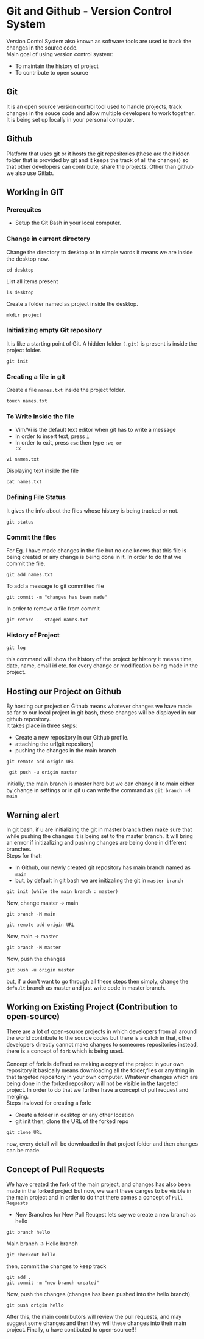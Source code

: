# Git and Github - Version Control System
Version Contol System also known as software tools are used to track the changes in the source code.<br>
Main goal of using version control system:

+ To maintain the history of project
+ To contribute to open source
## Git
It is an open source version control tool used to handle projects, track changes in the souce code and allow multiple developers to work together. It is being set up locally in your personal computer.
## Github
Platform that uses git or it hosts the git repositories (these are the hidden folder that is provided by git and it keeps the track of all the changes) so that other developers can contribute, share the projects. Other than github we also use Gitlab.
## Working in GIT
### Prerequites
+ Setup the Git Bash in your local computer.
### Change in current directory
Change the directory to desktop or in simple words it means we are inside the desktop now.
```
cd desktop
```
List all items present
```
ls desktop
```
Create a folder named as project inside the desktop.
```
mkdir project
```
### Initializing empty Git repository
It is like a starting point of Git. A hidden folder <code>(.git)</code> is present is inside the project folder. 
```
git init
```
### Creating a file in git
Create a file <code>names.txt</code> inside the project folder.
```
touch names.txt
```
### To Write inside the file
+ Vim/Vi is the default text editor when git has to write a message
+ In order to insert text, press <code>i</code>
+ In order to exit, press <code>esc</code> then type <code>:wq or :x</code>
```
vi names.txt
```

Displaying text inside the file
```
cat names.txt
```
### Defining File Status
It gives the info about the files whose history is being tracked or not.
```
git status
```
### Commit the files
For Eg. I have made changes in the file but no one knows that this file is being created or any change is being done in it. In order to do that we commit the file.
```
git add names.txt
```
To add a message to git committed file
```
git commit -m "changes has been made"
```
In order to remove a file from commit
```
git retore -- staged names.txt
```
### History of Project
```
git log
```
this command will show the history of the project by history it means time, date, name, email id etc. for every change or modification being made in the project.

## Hosting our Project on Github
By hosting our project on Github means whatever changes we have made so far to our local project in git bash, these changes will be displayed in our github repository.
<br>
It takes place in three steps:
+ Create a new repository in our Github profile.
+ attaching the url(git repository)
+ pushing the changes in the main branch

```
git remote add origin URL
```
```
 git push -u origin master
```
initially, the main branch is master here but we can change it to main either by change in settings or in git u can write the command as <code>git branch -M main</code>
## Warning alert
In git bash, if u are initializing the git in master branch then make sure that while pushing the changes it is being set to the master branch. It will bring an errror if initizalizing and pushing changes are being done in different branches.
<br> Steps for that:
+ In Github, our newly created git repository has main branch named as <code>main</code>
+ but, by default in git bash we are initizaling the git in <code>master branch</code>
```
git init (while the main branch : master)
```
Now, change master -> main
```
git branch -M main
```
```
git remote add origin URL
```
Now, main -> master
```
git branch -M master
```
Now, push the changes
```
git push -u origin master
```
but, if u don't want to go through all these steps then simply, change the <code>default</code> branch as master and just write code in master branch.

## Working on Existing Project (Contribution to open-source)
There are a lot of open-source projects in which developers from all around the world contribute to the source codes but there is a catch in that, other developers directly cannot make changes to someones repositories instead, there is a concept of <code>fork</code> which is being used.
<br><br>
Concept of fork is defined as making a copy of the project in your own repository it basically means downloading all the folder,files or any thing in that targeted repository in your own computer. Whatever changes which are being done in the forked repository will not be visible in the targeted project. In order to do that we further have a concept of pull request and merging.
<br>
Steps invloved for creating a fork:
+ Create a folder in desktop or any other location
+ git init
then, clone the URL of the forked repo
```
git clone URL
```
now, every detail will be downloaded in that project folder and then changes can be made.

## Concept of Pull Requests
We have created the fork of the main project, and changes has also been made in the forked project but now, we want these canges to be visible in the main project and in order to do that there comes a concept of <code>Pull Requests</code> 
+ New Branches for New Pull Reuqest
lets say we create a new branch as hello
```
git branch hello
```
Main branch -> Hello branch
```
git checkout hello
```
then, commit the changes to keep track
```
git add .
git commit -m "new branch created"
```
Now, push the changes (changes has been pushed into the hello branch)
```
git push origin hello
```
After this, the main contributors will review the pull requests, and may suggest some changes and then they will these changes into their main project.
Finally, u have contibuted to open-source!!!




 
